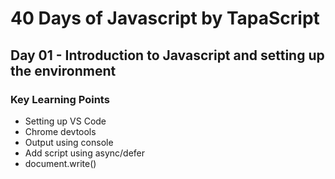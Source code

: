 # 40 Days of Javascript by TapaScript
## Day 01 - Introduction to Javascript and setting up the environment

### Key Learning Points
- Setting up VS Code
- Chrome devtools 
- Output using console
- Add script using async/defer 
- document.write() 